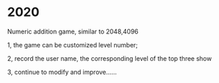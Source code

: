 # 2020
Numeric addition game, similar to 2048,4096

1, the game can be customized level number;

2, record the user name, the corresponding level of the top three show

3, continue to modify and improve......
